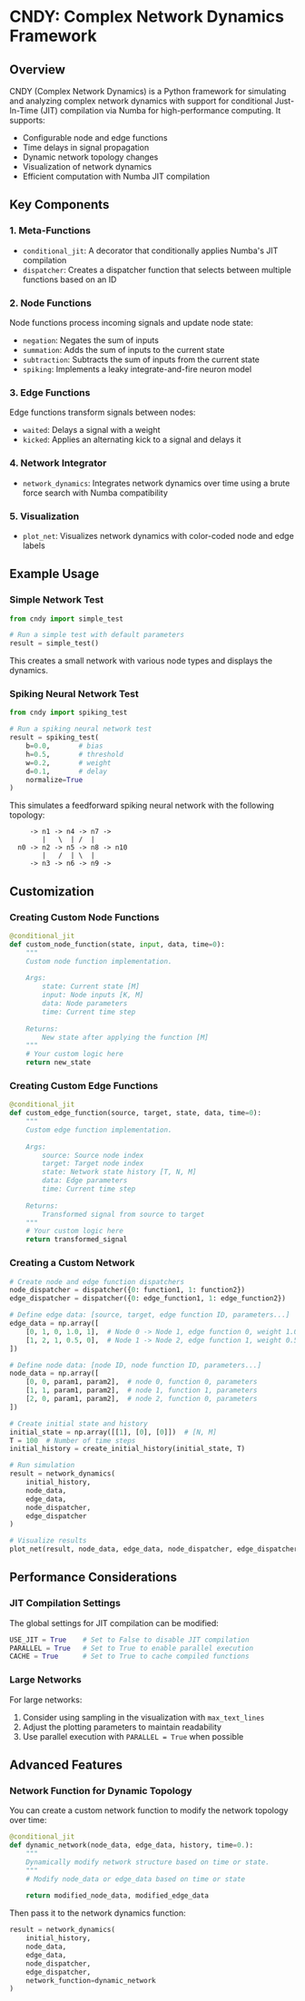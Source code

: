 # CNDY: Complex Network Dynamics Framework

## Overview

CNDY (Complex Network Dynamics) is a Python framework for simulating and analyzing complex network dynamics with support for conditional Just-In-Time (JIT) compilation via Numba for high-performance computing. It supports:

- Configurable node and edge functions
- Time delays in signal propagation
- Dynamic network topology changes
- Visualization of network dynamics
- Efficient computation with Numba JIT compilation

## Key Components

### 1. Meta-Functions

- `conditional_jit`: A decorator that conditionally applies Numba's JIT compilation
- `dispatcher`: Creates a dispatcher function that selects between multiple functions based on an ID

### 2. Node Functions

Node functions process incoming signals and update node state:

- `negation`: Negates the sum of inputs
- `summation`: Adds the sum of inputs to the current state
- `subtraction`: Subtracts the sum of inputs from the current state
- `spiking`: Implements a leaky integrate-and-fire neuron model

### 3. Edge Functions

Edge functions transform signals between nodes:

- `waited`: Delays a signal with a weight
- `kicked`: Applies an alternating kick to a signal and delays it

### 4. Network Integrator

- `network_dynamics`: Integrates network dynamics over time using a brute force search with Numba compatibility

### 5. Visualization

- `plot_net`: Visualizes network dynamics with color-coded node and edge labels

## Example Usage

### Simple Network Test

```python
from cndy import simple_test

# Run a simple test with default parameters
result = simple_test()
```

This creates a small network with various node types and displays the dynamics.

### Spiking Neural Network Test

```python
from cndy import spiking_test

# Run a spiking neural network test
result = spiking_test(
    b=0.0,       # bias
    h=0.5,       # threshold
    w=0.2,       # weight
    d=0.1,       # delay
    normalize=True
)
```

This simulates a feedforward spiking neural network with the following topology:

```
     -> n1 -> n4 -> n7 ->
        |   \  | /  |
  n0 -> n2 -> n5 -> n8 -> n10
        |   /  | \  |
     -> n3 -> n6 -> n9 ->
```

## Customization

### Creating Custom Node Functions

```python
@conditional_jit
def custom_node_function(state, input, data, time=0):
    """
    Custom node function implementation.
    
    Args:
        state: Current state [M]
        input: Node inputs [K, M]
        data: Node parameters
        time: Current time step
        
    Returns:
        New state after applying the function [M]
    """
    # Your custom logic here
    return new_state
```

### Creating Custom Edge Functions

```python
@conditional_jit
def custom_edge_function(source, target, state, data, time=0):
    """
    Custom edge function implementation.
    
    Args:
        source: Source node index
        target: Target node index
        state: Network state history [T, N, M]
        data: Edge parameters
        time: Current time step
        
    Returns:
        Transformed signal from source to target
    """
    # Your custom logic here
    return transformed_signal
```

### Creating a Custom Network

```python
# Create node and edge function dispatchers
node_dispatcher = dispatcher({0: function1, 1: function2})
edge_dispatcher = dispatcher({0: edge_function1, 1: edge_function2})

# Define edge data: [source, target, edge function ID, parameters...]
edge_data = np.array([
    [0, 1, 0, 1.0, 1],  # Node 0 -> Node 1, edge function 0, weight 1.0, delay 1
    [1, 2, 1, 0.5, 0],  # Node 1 -> Node 2, edge function 1, weight 0.5, delay 0
])

# Define node data: [node ID, node function ID, parameters...]
node_data = np.array([
    [0, 0, param1, param2],  # node 0, function 0, parameters
    [1, 1, param1, param2],  # node 1, function 1, parameters
    [2, 0, param1, param2],  # node 2, function 0, parameters
])

# Create initial state and history
initial_state = np.array([[1], [0], [0]])  # [N, M]
T = 100  # Number of time steps
initial_history = create_initial_history(initial_state, T)

# Run simulation
result = network_dynamics(
    initial_history, 
    node_data, 
    edge_data, 
    node_dispatcher, 
    edge_dispatcher
)

# Visualize results
plot_net(result, node_data, edge_data, node_dispatcher, edge_dispatcher)
```

## Performance Considerations

### JIT Compilation Settings

The global settings for JIT compilation can be modified:

```python
USE_JIT = True    # Set to False to disable JIT compilation
PARALLEL = True   # Set to True to enable parallel execution
CACHE = True      # Set to True to cache compiled functions
```

### Large Networks

For large networks:

1. Consider using sampling in the visualization with `max_text_lines`
2. Adjust the plotting parameters to maintain readability
3. Use parallel execution with `PARALLEL = True` when possible

## Advanced Features

### Network Function for Dynamic Topology

You can create a custom network function to modify the network topology over time:

```python
@conditional_jit
def dynamic_network(node_data, edge_data, history, time=0.):
    """
    Dynamically modify network structure based on time or state.
    """
    # Modify node_data or edge_data based on time or state
    
    return modified_node_data, modified_edge_data
```

Then pass it to the network dynamics function:

```python
result = network_dynamics(
    initial_history, 
    node_data, 
    edge_data, 
    node_dispatcher, 
    edge_dispatcher,
    network_function=dynamic_network
)
```

